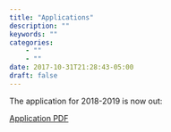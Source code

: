 ```yaml
---
title: "Applications"
description: ""
keywords: ""
categories: 
    - ""
    - ""
date: 2017-10-31T21:28:43-05:00
draft: false
---
```

The application for 2018-2019 is now out:

[Application PDF](/application.pdf)
